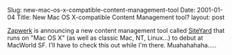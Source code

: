 Slug: new-mac-os-x-compatible-content-management-tool
Date: 2001-01-04
Title: New Mac OS X-compatible Content Management tool?
layout: post

<a href="">Zapwerk</a> is announcing a new content management tool called <a href="http://www.zapwerk.com/usa/products/index-siteyard.html">SiteYard</a> that runs on &quot;Mac OS X&quot; (as well as classic Mac, NT, Linux...) to debut at MacWorld SF. I&#39;ll have to check this out while I&#39;m there. Muahahahaha.....
